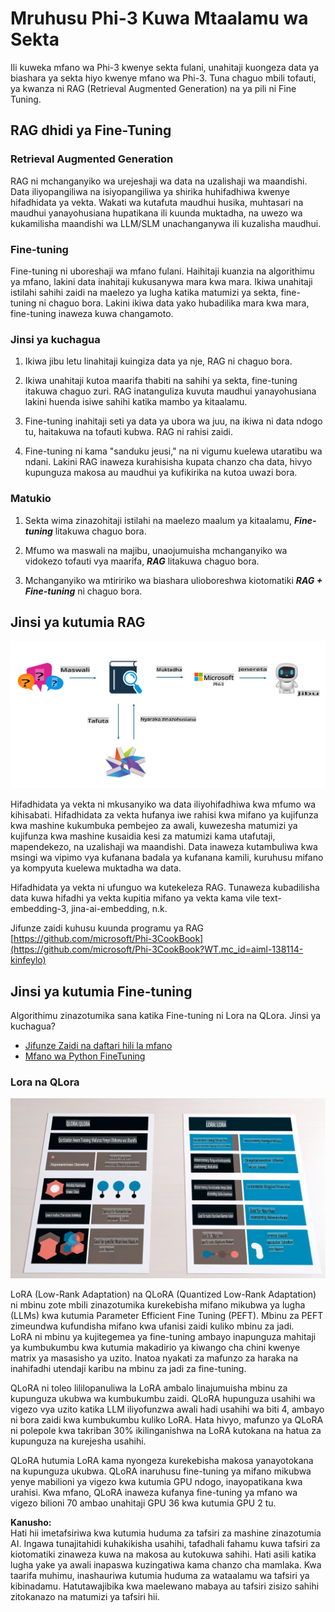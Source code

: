 # **Mruhusu Phi-3 Kuwa Mtaalamu wa Sekta**

Ili kuweka mfano wa Phi-3 kwenye sekta fulani, unahitaji kuongeza data ya biashara ya sekta hiyo kwenye mfano wa Phi-3. Tuna chaguo mbili tofauti, ya kwanza ni RAG (Retrieval Augmented Generation) na ya pili ni Fine Tuning.

## **RAG dhidi ya Fine-Tuning**

### **Retrieval Augmented Generation**

RAG ni mchanganyiko wa urejeshaji wa data na uzalishaji wa maandishi. Data iliyopangiliwa na isiyopangiliwa ya shirika huhifadhiwa kwenye hifadhidata ya vekta. Wakati wa kutafuta maudhui husika, muhtasari na maudhui yanayohusiana hupatikana ili kuunda muktadha, na uwezo wa kukamilisha maandishi wa LLM/SLM unachanganywa ili kuzalisha maudhui.

### **Fine-tuning**

Fine-tuning ni uboreshaji wa mfano fulani. Haihitaji kuanzia na algorithimu ya mfano, lakini data inahitaji kukusanywa mara kwa mara. Ikiwa unahitaji istilahi sahihi zaidi na maelezo ya lugha katika matumizi ya sekta, fine-tuning ni chaguo bora. Lakini ikiwa data yako hubadilika mara kwa mara, fine-tuning inaweza kuwa changamoto.

### **Jinsi ya kuchagua**

1. Ikiwa jibu letu linahitaji kuingiza data ya nje, RAG ni chaguo bora.

2. Ikiwa unahitaji kutoa maarifa thabiti na sahihi ya sekta, fine-tuning itakuwa chaguo zuri. RAG inatanguliza kuvuta maudhui yanayohusiana lakini huenda isiwe sahihi katika mambo ya kitaalamu.

3. Fine-tuning inahitaji seti ya data ya ubora wa juu, na ikiwa ni data ndogo tu, haitakuwa na tofauti kubwa. RAG ni rahisi zaidi.

4. Fine-tuning ni kama "sanduku jeusi," na ni vigumu kuelewa utaratibu wa ndani. Lakini RAG inaweza kurahisisha kupata chanzo cha data, hivyo kupunguza makosa au maudhui ya kufikirika na kutoa uwazi bora.

### **Matukio**

1. Sekta wima zinazohitaji istilahi na maelezo maalum ya kitaalamu, ***Fine-tuning*** litakuwa chaguo bora.

2. Mfumo wa maswali na majibu, unaojumuisha mchanganyiko wa vidokezo tofauti vya maarifa, ***RAG*** litakuwa chaguo bora.

3. Mchanganyiko wa mtiririko wa biashara ulioboreshwa kiotomatiki ***RAG + Fine-tuning*** ni chaguo bora.

## **Jinsi ya kutumia RAG**

![rag](../../../../translated_images/rag.36e7cb856f120334d577fde60c6a5d7c5eecae255dac387669303d30b4b3efa4.sw.png)

Hifadhidata ya vekta ni mkusanyiko wa data iliyohifadhiwa kwa mfumo wa kihisabati. Hifadhidata za vekta hufanya iwe rahisi kwa mifano ya kujifunza kwa mashine kukumbuka pembejeo za awali, kuwezesha matumizi ya kujifunza kwa mashine kusaidia kesi za matumizi kama utafutaji, mapendekezo, na uzalishaji wa maandishi. Data inaweza kutambuliwa kwa msingi wa vipimo vya kufanana badala ya kufanana kamili, kuruhusu mifano ya kompyuta kuelewa muktadha wa data.

Hifadhidata ya vekta ni ufunguo wa kutekeleza RAG. Tunaweza kubadilisha data kuwa hifadhi ya vekta kupitia mifano ya vekta kama vile text-embedding-3, jina-ai-embedding, n.k.

Jifunze zaidi kuhusu kuunda programu ya RAG [https://github.com/microsoft/Phi-3CookBook](https://github.com/microsoft/Phi-3CookBook?WT.mc_id=aiml-138114-kinfeylo)

## **Jinsi ya kutumia Fine-tuning**

Algorithimu zinazotumika sana katika Fine-tuning ni Lora na QLora. Jinsi ya kuchagua?  
- [Jifunze Zaidi na daftari hili la mfano](../../../../code/04.Finetuning/Phi_3_Inference_Finetuning.ipynb)  
- [Mfano wa Python FineTuning](../../../../code/04.Finetuning/FineTrainingScript.py)

### **Lora na QLora**

![lora](../../../../translated_images/qlora.6aeba71122bc0c8d56ccf0bc36b861304939fee087f43c1fc6cc5c9cb8764725.sw.png)

LoRA (Low-Rank Adaptation) na QLoRA (Quantized Low-Rank Adaptation) ni mbinu zote mbili zinazotumika kurekebisha mifano mikubwa ya lugha (LLMs) kwa kutumia Parameter Efficient Fine Tuning (PEFT). Mbinu za PEFT zimeundwa kufundisha mifano kwa ufanisi zaidi kuliko mbinu za jadi.  
LoRA ni mbinu ya kujitegemea ya fine-tuning ambayo inapunguza mahitaji ya kumbukumbu kwa kutumia makadirio ya kiwango cha chini kwenye matrix ya masasisho ya uzito. Inatoa nyakati za mafunzo za haraka na inahifadhi utendaji karibu na mbinu za jadi za fine-tuning.

QLoRA ni toleo lililopanuliwa la LoRA ambalo linajumuisha mbinu za kupunguza ukubwa wa kumbukumbu zaidi. QLoRA hupunguza usahihi wa vigezo vya uzito katika LLM iliyofunzwa awali hadi usahihi wa biti 4, ambayo ni bora zaidi kwa kumbukumbu kuliko LoRA. Hata hivyo, mafunzo ya QLoRA ni polepole kwa takriban 30% ikilinganishwa na LoRA kutokana na hatua za kupunguza na kurejesha usahihi.

QLoRA hutumia LoRA kama nyongeza kurekebisha makosa yanayotokana na kupunguza ukubwa. QLoRA inaruhusu fine-tuning ya mifano mikubwa yenye mabilioni ya vigezo kwa kutumia GPU ndogo, inayopatikana kwa urahisi. Kwa mfano, QLoRA inaweza kufanya fine-tuning ya mfano wa vigezo bilioni 70 ambao unahitaji GPU 36 kwa kutumia GPU 2 tu.

**Kanusho:**  
Hati hii imetafsiriwa kwa kutumia huduma za tafsiri za mashine zinazotumia AI. Ingawa tunajitahidi kuhakikisha usahihi, tafadhali fahamu kuwa tafsiri za kiotomatiki zinaweza kuwa na makosa au kutokuwa sahihi. Hati asili katika lugha yake ya awali inapaswa kuzingatiwa kama chanzo cha mamlaka. Kwa taarifa muhimu, inashauriwa kutumia huduma za wataalamu wa tafsiri ya kibinadamu. Hatutawajibika kwa maelewano mabaya au tafsiri zisizo sahihi zitokanazo na matumizi ya tafsiri hii.